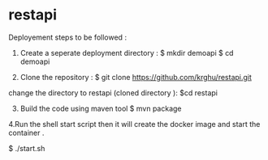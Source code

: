 # restapi
Deployement steps to be followed :

1. Create a seperate deployment directory :
  $ mkdir demoapi
  $ cd demoapi

2. Clone the repository :
  $ git clone https://github.com/krghu/restapi.git
  
  

  change the directory to restapi (cloned directory ):
  $cd restapi 
  
3. Build the code using maven tool 
  $ mvn package
  
4.Run the shell start script then it will create the docker image and start the container .


  $ ./start.sh



